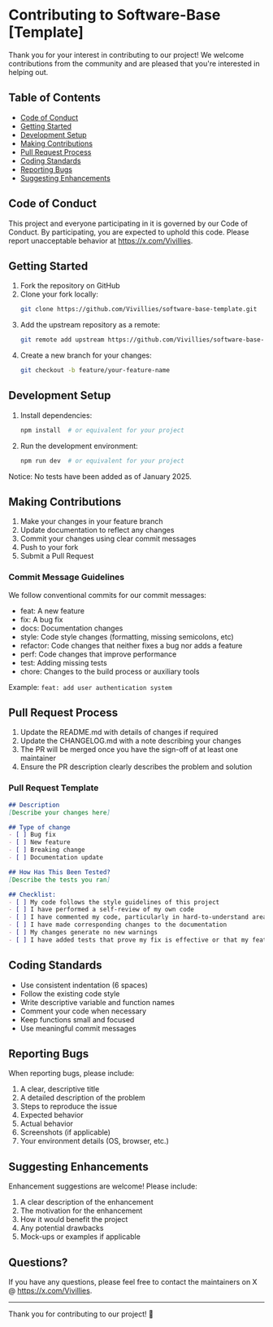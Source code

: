 # Contributing to Software-Base [Template]

Thank you for your interest in contributing to our project! We welcome contributions from the community and are pleased that you're interested in helping out.

## Table of Contents
- [Code of Conduct](#code-of-conduct)
- [Getting Started](#getting-started)
- [Development Setup](#development-setup)
- [Making Contributions](#making-contributions)
- [Pull Request Process](#pull-request-process)
- [Coding Standards](#coding-standards)
- [Reporting Bugs](#reporting-bugs)
- [Suggesting Enhancements](#suggesting-enhancements)

## Code of Conduct

This project and everyone participating in it is governed by our Code of Conduct. By participating, you are expected to uphold this code. Please report unacceptable behavior at https://x.com/Vivillies.

## Getting Started

1. Fork the repository on GitHub
2. Clone your fork locally:
   ```bash
   git clone https://github.com/Vivillies/software-base-template.git
   ```
3. Add the upstream repository as a remote:
   ```bash
   git remote add upstream https://github.com/Vivillies/software-base-template.git
   ```
4. Create a new branch for your changes:
   ```bash
   git checkout -b feature/your-feature-name
   ```

## Development Setup

1. Install dependencies:
   ```bash
   npm install  # or equivalent for your project
   ```
2. Run the development environment:
   ```bash
   npm run dev  # or equivalent for your project
   ```
Notice: No tests have been added as of January 2025.

## Making Contributions

1. Make your changes in your feature branch
2. Update documentation to reflect any changes
3. Commit your changes using clear commit messages
4. Push to your fork
5. Submit a Pull Request

### Commit Message Guidelines

We follow conventional commits for our commit messages:

- feat: A new feature
- fix: A bug fix
- docs: Documentation changes
- style: Code style changes (formatting, missing semicolons, etc)
- refactor: Code changes that neither fixes a bug nor adds a feature
- perf: Code changes that improve performance
- test: Adding missing tests
- chore: Changes to the build process or auxiliary tools

Example: `feat: add user authentication system`

## Pull Request Process

1. Update the README.md with details of changes if required
2. Update the CHANGELOG.md with a note describing your changes
3. The PR will be merged once you have the sign-off of at least one maintainer
4. Ensure the PR description clearly describes the problem and solution

### Pull Request Template

```markdown
## Description
[Describe your changes here]

## Type of change
- [ ] Bug fix
- [ ] New feature
- [ ] Breaking change
- [ ] Documentation update

## How Has This Been Tested?
[Describe the tests you ran]

## Checklist:
- [ ] My code follows the style guidelines of this project
- [ ] I have performed a self-review of my own code
- [ ] I have commented my code, particularly in hard-to-understand areas
- [ ] I have made corresponding changes to the documentation
- [ ] My changes generate no new warnings
- [ ] I have added tests that prove my fix is effective or that my feature works
```

## Coding Standards

- Use consistent indentation (6 spaces)
- Follow the existing code style
- Write descriptive variable and function names
- Comment your code when necessary
- Keep functions small and focused
- Use meaningful commit messages

## Reporting Bugs

When reporting bugs, please include:

1. A clear, descriptive title
2. A detailed description of the problem
3. Steps to reproduce the issue
4. Expected behavior
5. Actual behavior
6. Screenshots (if applicable)
7. Your environment details (OS, browser, etc.)

## Suggesting Enhancements

Enhancement suggestions are welcome! Please include:

1. A clear description of the enhancement
2. The motivation for the enhancement
3. How it would benefit the project
4. Any potential drawbacks
5. Mock-ups or examples if applicable

## Questions?

If you have any questions, please feel free to contact the maintainers on X @ https://x.com/Vivillies.

---

Thank you for contributing to our project! 🎉
